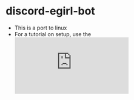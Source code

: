 # discord-egirl-bot
* This is a port to linux
* For a tutorial on setup, use the ![readme](https://github.com/lolpro11/discord-egirl-bot/blob/main/README.md)
